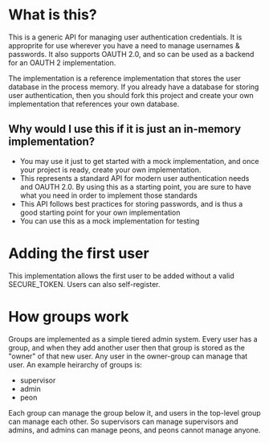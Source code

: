 # What is this?

This is a generic API for managing user authentication credentials.  It is approprite for use wherever you have a need to manage usernames & passwords.  It also supports OAUTH 2.0, and so can be used as a backend for an OAUTH 2 implementation.

The implementation is a reference implementation that stores the user database in the process memory.  If you already have a database for storing user authentication, then you should fork this project and create your own implementation that references your own database.  

## Why would I use this if it is just an in-memory implementation?

 - You may use it just to get started with a mock implementation, and once your project is ready, create your own implementation.
 - This represents a standard API for modern user authentication needs and OAUTH 2.0.  By using this as a starting point, you are sure to have what you need in order to implement those standards
 - This API follows best practices for storing passwords, and is thus a good starting point for your own implementation
 - You can use this as a mock implementation for testing
 
# Adding the first user

This implementation allows the first user to be added without a valid SECURE_TOKEN.  Users can also self-register.

# How groups work

Groups are implemented as a simple tiered admin system.  Every user has a group, and when they add another user then that group is stored as the "owner" of that new user.  Any user in the owner-group can manage that user.  An example heirarchy of groups is:

 - supervisor
 - admin
 - peon
 
Each group can manage the group below it, and users in the top-level group can manage each other.  So supervisors can manage supervisors and admins, and admins can manage peons, and peons cannot manage anyone.

